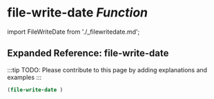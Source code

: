# **file-write-date** *Function*

import FileWriteDate from './_filewritedate.md';

<FileWriteDate />

## Expanded Reference: file-write-date

:::tip
TODO: Please contribute to this page by adding explanations and examples
:::

```lisp
(file-write-date )
```
